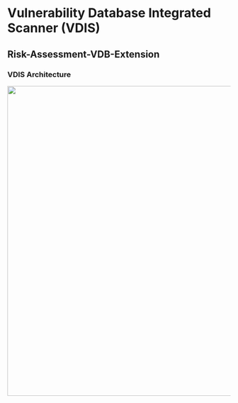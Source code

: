 # Vulnerability Database Integrated Scanner (VDIS)
## Risk-Assessment-VDB-Extension

### VDIS Architecture
<img src="https://github.com/callmead/Risk-Assessment-VDB-Extension/blob/master/images/Module_flow.png" width=700><br>
